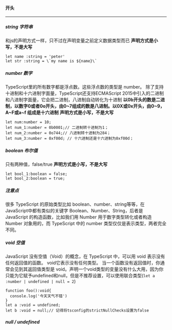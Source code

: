 #### 开头
--------------


##### string 字符串
 和js的声明方式一样，只不过在声明变量之前定义数据类型而已
__声明方式是小写，不是大写__

    let name :string = 'peter'
    let str :string = \`my name is ${name}\`

##### number 数字
TypeScript里的所有数字都是浮点数。这些浮点数的类型是 number。 除了支持十进制和十六进制字面量，TypeScript还支持ECMAScript 2015中引入的二进制和八进制字面量，它会把二进制，八进制自动转化为十进制
__以0b开头的数是二进制，以数字0或者0o开头，由0~7组成的数是八进制。以0X或0x开头，由0~9，A~F或a~f 组成是十六进制__
__声明方式是小写，不是大写__

    let num:number = 10;
    let num_1:number = 0b0001;// 二进制转十进制为1；
    let num_2:number = 0o744;// 八进制转十进制为284；
    let num_3:number = 0xf00d; // 十六进制还是十六进制为0xf00d；
  
##### boolean 布尔值
只有两种值，false/true
__声明方式是小写，不是大写__

    let bool_1:boolean = false;
    let bool_2:boolean = true;

##### 注意点
很多 TypeScript 的原始类型比如 boolean、number、string等等，在JavaScript中都有类似的关键字 Boolean、Number、String，后者是 JavaScript 的构造函数，比如我们用 Number 用于数字类型转化或者构造 Number 对象用的，而 TypeScript 中的 number 类型仅仅是表示类型，两者完全不同。

##### void 空值
JavaScript 没有空值（Void）的概念，在 TypeScript 中，可以用 void 表示没有任何返回值的函数。
void它表示没有任何类型。 当一个函数没有返回值时，你通常会见到其返回值类型是 void。声明一个void类型的变量没有什么大用，因为你只能为它赋予undefined和null，但是不推荐设置，可以使用联合类型(`let a :number | undefined | null = 2`)

    function foo():void{
      console.log('今天天气不错')
    }
    let a :void = undefined;
    let b :void = null;// 记得将tsconfig的strictNullChecks设置为false
    
##### null / undefined



